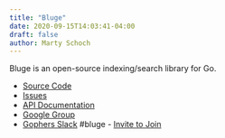 ```yaml
---
title: "Bluge"
date: 2020-09-15T14:03:41-04:00
draft: false
author: Marty Schoch
---
```


Bluge is an open-source indexing/search library for Go.

- [Source Code](https://github.com/blugelabs/bluge)
- [Issues](https://github.com/blugelabs/bluge/issues)
- [API Documentation](https://pkg.go.dev/github.com/blugelabs/bluge)
- [Google Group](https://groups.google.com/g/bluge)
- [Gophers Slack](https://gophers.slack.com) \#bluge - [Invite to Join](https://invite.slack.golangbridge.org/)
